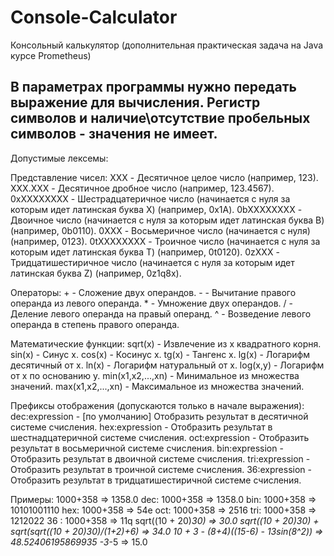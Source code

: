 # Console-Calculator
Консольный калькулятор (дополнительная практическая задача на Java курсе Prometheus)

В параметрах программы нужно передать выражение для вычисления.
Регистр символов и наличие\отсутствие пробельных символов - значения не имеет.
------------------------------------
Допустимые лексемы:

Представление чисел:
	XXX - Десятичное целое число (например, 123).
	XXX.XXX - Десятичное дробное число (например, 123.4567).
	0xXXXXXXXX - Шестрадцатеричное число (начинается с нуля за которым идет латинская буква X) (например, 0x1A).
	0bXXXXXXXX - Двоичное число (начинается с нуля за которым идет латинская буква B) (например, 0b0110).
	0XXX - Восьмеричное число (начинается с нуля) (например, 0123).
	0tXXXXXXXX - Троичное число (начинается с нуля за которым идет латинская буква T) (например, 0t0120).
	0zXXX - Тридцатишестиричное число (начинается с нуля за которым идет латинская буква Z) (например, 0z1q8x).

Операторы:
	+ - Сложение двух операндов.
	- - Вычитание правого операнда из левого операнда.
	* - Умножение двух операндов.
	/ - Деление левого операнда на правый операнд.
	^ - Возведение левого операнда в степень правого операнда.

Математические функции:
	sqrt(x) - Извлечение из x квадратного корня.
	sin(x) - Синус x.
	cos(x) - Косинус x.
	tg(x) - Тангенс x.
	lg(x) - Логарифм десятичный от x.
	ln(x) - Логарифм натуральный от x.
	log(x,y) - Логарифм от x по основанию y.
	min(x1,x2,...,xn) - Минимальное из множества значений.
	max(x1,x2,...,xn) - Максимальное из множества значений.

Префиксы отображения (допускаются только в начале выражения):
	dec:expression - [по умолчанию] Отобразить результат в десятичной системе счисления.
	hex:expression - Отобразить результат в шестнадцатеричной системе счисления.
	oct:expression - Отобразить результат в восьмеричной системе счисления.
	bin:expression - Отобразить результат в двоичной системе счисления.
	tri:expression - Отобразить результат в троичной системе счисления.
	36:expression - Отобразить результат в тридцатишестиричной системе счисления.

Примеры:
	1000+358 => 1358.0
	dec: 1000+358 => 1358.0
	bin: 1000+358 => 10101001110
	hex: 1000+358 => 54e
	oct: 1000+358 => 2516
	tri: 1000+358 => 1212022
	36 : 1000+358 => 11q
	sqrt((10 + 20)*30) => 30.0
	sqrt((10 + 20)*30) + sqrt(sqrt((10 + 20)*30)/(1+2)+6) => 34.0
	10 + 3 - (8+4)*((15-6) - 13*sin(8^2)) => 48.52406195869935
	-3*-5 => 15.0
